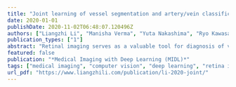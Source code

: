 ```yaml
---
title: "Joint learning of vessel segmentation and artery/vein classification with post-processing"
date: 2020-01-01
publishDate: 2020-11-02T06:48:07.120496Z
authors: ["Liangzhi Li", "Manisha Verma", "Yuta Nakashima", "Ryo Kawasaki", "Hajime Nagahara"]
publication_types: ["1"]
abstract: "Retinal imaging serves as a valuable tool for diagnosis of various diseases. However, reading retinal images is a difficult and time-consuming task even for experienced specialists. The fundamental step towards automated retinal image analysis is vessel segmentation and artery/vein classification, which provide various information on potential disorders. To improve the performance of the existing automated methods for retinal image analysis, we propose a two-step vessel classification. We adopt a UNet-based model, SeqNet, to accurately segment vessels from the background and make prediction on the vessel type. Our model does segmentation and classification sequentially, which alleviates the problem of label distribution bias and facilitates training. To further refine classification results, we post-process them considering the structural information among vessels to propagate highly confident prediction to surrounding vessels. Our experiments show that our method improves AUC to 0.98 for segmentation and the accuracy to 0.92 in classification over DRIVE dataset."
featured: false
publication: "*Medical Imaging with Deep Learning (MIDL)*"
tags: ["medical imaging", "computer vision", "deep learning", "retina images", "vessel classification", "vessel segmentation"]
url_pdf: "https://www.liangzhili.com/publication/li-2020-joint/"
---
```


